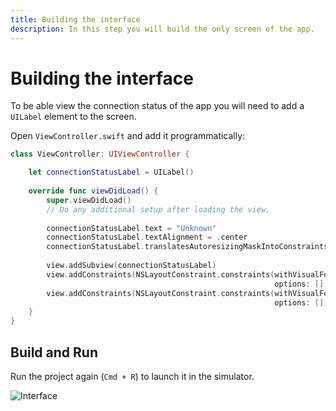 ```yaml
---
title: Building the interface
description: In this step you will build the only screen of the app.
---
```


# Building the interface

To be able view the connection status of the app you will need to add a `UILabel` element to the screen.

Open `ViewController.swift` and add it programmatically:

```swift
class ViewController: UIViewController {

    let connectionStatusLabel = UILabel()
    
    override func viewDidLoad() {
        super.viewDidLoad()
        // Do any additional setup after loading the view.
        
        connectionStatusLabel.text = "Unknown"
        connectionStatusLabel.textAlignment = .center
        connectionStatusLabel.translatesAutoresizingMaskIntoConstraints = false
        
        view.addSubview(connectionStatusLabel)
        view.addConstraints(NSLayoutConstraint.constraints(withVisualFormat: "H:|-20-[label]-20-|",
                                                           options: [], metrics: nil, views: ["label" : connectionStatusLabel]))
        view.addConstraints(NSLayoutConstraint.constraints(withVisualFormat: "V:|-80-[label(20)]",
                                                           options: [], metrics: nil, views: ["label" : connectionStatusLabel]))
    }
}
```

## Build and Run

Run the project again (`Cmd + R`) to launch it in the simulator. 

![Interface](/meta/client-sdk/ios-phone-to-app/interface.png)
